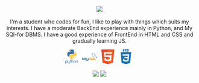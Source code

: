<p align="center">
  <img src="https://dsc-readme.tsuni.dev/api/user/1304684154985910305?width=400">
</p>
<p align="center">I'm a student who codes for fun, I like to play with things which suits my interests. I have a moderate BackEnd experience mainly in Python, and My SQl-for DBMS. I have a good experience of FrontEnd in HTML and CSS and gradually learning JS.
  
<div align="center">

<div  align="center">
  <img src="https://github.com/devicons/devicon/blob/master/icons/python/python-original-wordmark.svg" title="python" alt="python" width="40" height="40"/>&nbsp;
  <img src="https://github.com/devicons/devicon/blob/master/icons/mysql/mysql-original-wordmark.svg" title="MySql" alt="Mysql" width="40" height="40"/>&nbsp;
  <img src="https://github.com/devicons/devicon/blob/master/icons/html5/html5-original.svg" title="HTML5" alt="HTML" width="40" height="40"/>&nbsp;
  <img src="https://github.com/devicons/devicon/blob/master/icons/css3/css3-plain-wordmark.svg"  title="CSS3" alt="CSS" width="40" height="40"/>&nbsp;
 </div>

<p align="center">
<img src="https://raw.githubusercontent.com/Cliffvincent/GOATBOTV2-BY-NTKHANG/refs/heads/goatbot/snake.svg" width="500">
<img src="https://user-images.githubusercontent.com/74038190/212284115-f47cd8ff-2ffb-4b04-b5bf-4d1c14c0247f.gif" width="500">
<br><br>
